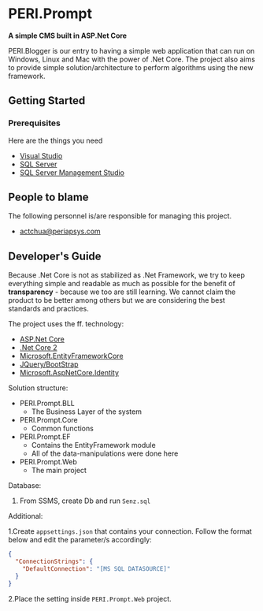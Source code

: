 # PERI.Prompt

**A simple CMS built in ASP.Net Core**

PERI.Blogger is our entry to having a simple web application that can run on Windows, Linux and Mac with the power of .Net Core. The project also aims to provide simple solution/architecture to perform algorithms using the new framework.

## Getting Started

### Prerequisites

Here are the things you need

- [Visual Studio](https://www.visualstudio.com/)
- [SQL Server](https://www.microsoft.com/en-us/sql-server/sql-server-2016)
- [SQL Server Management Studio](https://msdn.microsoft.com/en-us/library/mt238290.aspx)

## People to blame

The following personnel is/are responsible for managing this project.

- [actchua@periapsys.com](mailto:actchua@periapsys.com)

## Developer's Guide

Because .Net Core is not as stabilized as .Net Framework, we try to keep everything simple and readable as much as possible for the benefit of **transparency** - because we too are still learning. We cannot claim the product to be better among others but we are considering the best standards and practices.

The project uses the ff. technology:

- [ASP.Net Core](https://docs.microsoft.com/en-us/aspnet/core/)
- [.Net Core 2](https://www.microsoft.com/net/core)
- [Microsoft.EntityFrameworkCore](https://www.nuget.org/packages/Microsoft.EntityFrameworkCore/)	
- [JQuery/BootStrap](http://getbootstrap.com/)
- [Microsoft.AspNetCore.Identity](https://www.nuget.org/packages/Microsoft.AspNetCore.Identity/)

Solution structure:

- PERI.Prompt.BLL
	- The Business Layer of the system
- PERI.Prompt.Core
	- Common functions
- PERI.Prompt.EF
	- Contains the EntityFramework module
	- All of the data-manipulations were done here
- PERI.Prompt.Web
	- The main project

Database:

1. From SSMS, create Db and run ```Senz.sql```

Additional:

1.Create ```appsettings.json``` that contains your connection. Follow the format below and edit the parameter/s accordingly:

```json
{
  "ConnectionStrings": {
    "DefaultConnection": "[MS SQL DATASOURCE]"
  }
}
```

2.Place the setting inside ```PERI.Prompt.Web``` project.